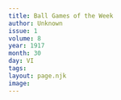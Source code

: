 ```yaml
---
title: Ball Games of the Week
author: Unknown
issue: 1
volume: 8
year: 1917
month: 30
day: VI
tags:
layout: page.njk
image:
---
```


